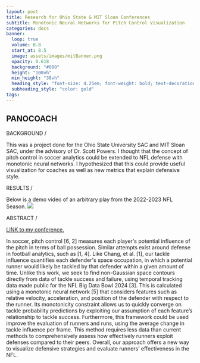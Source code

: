 ```yaml
---
layout: post
title: Research for Ohio State & MIT Sloan Conferences
subtitle: Monotonic Neural Networks for Pitch Control Visualization
categories: docs
banner:
  loop: true
  volume: 0.8
  start_at: 8.5
  image: assets/images/mitBanner.png
  opacity: 0.618
  background: "#000"
  height: "100vh"
  min_height: "38vh"
  heading_style: "font-size: 4.25em; font-weight: bold; text-decoration: underline"
  subheading_style: "color: gold"
tags:
---
```


## PANOCOACH

BACKGROUND /

This was a project done for the Ohio State University SAC and MIT Sloan SAC, under the advisory of Dr. Scott Powers. I thought that the concept of pitch control in soccer analytics could be extended to NFL defense with monotonic neural networks. I hypothesized that this could provide useful visualization for coaches as well as new metrics that explain defensive style.

RESULTS /

Below is a demo video of an arbitrary play from the 2022-2023 NFL Season.
![](https://youtu.be/qz1pFA7cPSo)

ABSTRACT /

[LINK to my conference.](https://buckeyemailosu-my.sharepoint.com/personal/ruddy_19_osu_edu/_layouts/15/onedrive.aspx?id=%2Fpersonal%2Fruddy%5F19%5Fosu%5Fedu%2FDocuments%2F2024%20SAA%20Conference%20Program%20%283%29%2Epdf&parent=%2Fpersonal%2Fruddy%5F19%5Fosu%5Fedu%2FDocuments&ga=1)

In soccer, pitch control [6, 2] measures each player's potential influence of the pitch in terms of ball possession. Similar attempts exist around defense in football analytics, such as [1, 4]. Like Chang, et al. [1], our tackle influence quantifies each defender's space occupation, in which a potential runner would likely be tackled by that defender within a given amount of time. Unlike this work, we seek to find non-Gaussian space contours directly from data of tackle success and failure, using temporal tracking data made public for the NFL Big Data Bowl 2024 [3]. This is calculated using a monotonic neural network [5] that considers features such as relative velocity, acceleration, and position of the defender with respect to the runner. Its monotonicity constraint allows us to quickly converge on tackle probability predictions by exploiting our assumption of each feature’s relationship to tackle success. Furthermore, this framework could be used improve the evaluation of runners and runs, using the average change in tackle influence per frame. This method requires less data than current methods to comprehensively assess how effectively runners exploit defenses compared to their peers. Overall, our approach offers a new way to visualize defensive strategies and evaluate runners’ effectiveness in the NFL.
